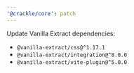 ```yaml
---
'@crackle/core': patch
---
```


Update Vanilla Extract dependencies:

- `@vanilla-extract/css@^1.17.1`
- `@vanilla-extract/integration@^8.0.0`
- `@vanilla-extract/vite-plugin@^5.0.0`
